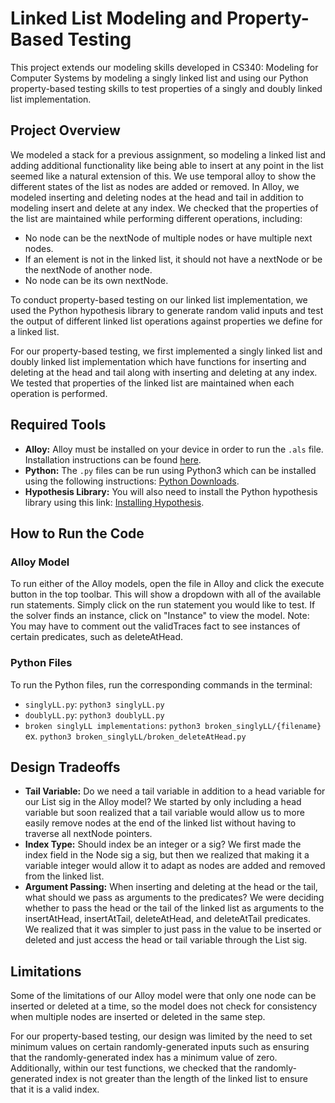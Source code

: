 # Linked List Modeling and Property-Based Testing

This project extends our modeling skills developed in CS340: Modeling for Computer Systems by modeling a singly linked list and using our Python property-based testing skills to test properties of a singly and doubly linked list implementation. 

## Project Overview

We modeled a stack for a previous assignment, so modeling a linked list and adding additional functionality like being able to insert at any point in the list seemed like a natural extension of this. We use temporal alloy to show the different states of the list as nodes are added or removed. In Alloy, we modeled inserting and deleting nodes at the head and tail in addition to modeling insert and delete at any index. We checked that the properties of the list are maintained while performing different operations, including:

- No node can be the nextNode of multiple nodes or have multiple next nodes.
- If an element is not in the linked list, it should not have a nextNode or be the nextNode of another node.
- No node can be its own nextNode.

To conduct property-based testing on our linked list implementation, we used the Python hypothesis library to generate random valid inputs and test the output of different linked list operations against properties we define for a linked list. 

For our property-based testing, we first implemented a singly linked list and doubly linked list implementation which have functions for inserting and deleting at the head and tail along with inserting and deleting at any index. We tested that properties of the linked list are maintained when each operation is performed. 

## Required Tools

- **Alloy:** Alloy must be installed on your device in order to run the `.als` file. Installation instructions can be found [here](https://alloytools.org/download.html).
- **Python:** The `.py` files can be run using Python3 which can be installed using the following instructions: [Python Downloads](https://www.python.org/downloads/).
- **Hypothesis Library:** You will also need to install the Python hypothesis library using this link: [Installing Hypothesis](https://hypothesis.readthedocs.io/en/latest/quickstart.html#installing).

## How to Run the Code

### Alloy Model
To run either of the Alloy models, open the file in Alloy and click the execute button in the top toolbar. This will show a dropdown with all of the available run statements. Simply click on the run statement you would like to test. If the solver finds an instance, click on "Instance" to view the model. Note: You may have to comment out the validTraces fact to see instances of certain predicates, such as deleteAtHead. 

### Python Files
To run the Python files, run the corresponding commands in the terminal:

- `singlyLL.py`: `python3 singlyLL.py`
- `doublyLL.py`: `python3 doublyLL.py`
- `broken singlyLL implementations`: `python3 broken_singlyLL/{filename}` ex. `python3 broken_singlyLL/broken_deleteAtHead.py`

## Design Tradeoffs

- **Tail Variable:** Do we need a tail variable in addition to a head variable for our List sig in the Alloy model? We started by only including a head variable but soon realized that a tail variable would allow us to more easily remove nodes at the end of the linked list without having to traverse all nextNode pointers.
- **Index Type:** Should index be an integer or a sig? We first made the index field in the Node sig a sig, but then we realized that making it a variable integer would allow it to adapt as nodes are added and removed from the linked list.
- **Argument Passing:** When inserting and deleting at the head or the tail, what should we pass as arguments to the predicates? We were deciding whether to pass the head or the tail of the linked list as arguments to the insertAtHead, insertAtTail, deleteAtHead, and deleteAtTail predicates. We realized that it was simpler to just pass in the value to be inserted or deleted and just access the head or tail variable through the List sig.

## Limitations

Some of the limitations of our Alloy model were that only one node can be inserted or deleted at a time, so the model does not check for consistency when multiple nodes are inserted or deleted in the same step.

For our property-based testing, our design was limited by the need to set minimum values on certain randomly-generated inputs such as ensuring that the randomly-generated index has a minimum value of zero. Additionally, within our test functions, we checked that the randomly-generated index is not greater than the length of the linked list to ensure that it is a valid index.
